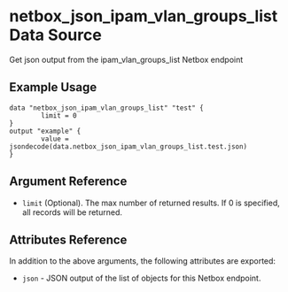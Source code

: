 # netbox\_json\_ipam\_vlan\_groups\_list Data Source

Get json output from the ipam_vlan_groups_list Netbox endpoint

## Example Usage

```hcl
data "netbox_json_ipam_vlan_groups_list" "test" {
        limit = 0
}
output "example" {
        value = jsondecode(data.netbox_json_ipam_vlan_groups_list.test.json)
}
```

## Argument Reference

* ``limit`` (Optional). The max number of returned results. If 0 is specified, all records will be returned.

## Attributes Reference

In addition to the above arguments, the following attributes are exported:
* ``json`` - JSON output of the list of objects for this Netbox endpoint.

